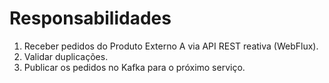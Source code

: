 # Responsabilidades
1. Receber pedidos do Produto Externo A via API REST reativa (WebFlux).
2. Validar duplicações.
3. Publicar os pedidos no Kafka para o próximo serviço.
